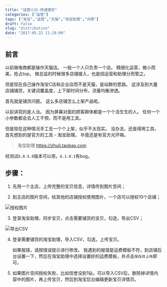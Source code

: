 ```yaml
---
title: "运营小记-快速铺货"
categories: ["运营"]
tags: ["淘宝","运营","天猫","淘宝助理","详情"]
draft: false
slug: "distribution"
date: "2017-05-22 11:28:00"
---
```


## 前言

以前做电商都是操作天猫店。
一般一个人只负责一个店。
精细化运营，做小而美，抢占top。
做总监的时候很多店铺接入，也是招运营和助理分而管之。

但是现在自己操作淘宝C店和企业店而不是天猫，是站群的思路。
这涉及到大量店铺铺货，关键词覆盖度，上下架时间分布，流量均衡渗透。

首先就是铺货问题。
这么多店铺怎么上架产品呢。

以前讲究的是人治。
因为屏幕对面的顾客群体都是一个个活生生的人。
任何一个小参数都会去人工干预，而不是用工具。

但是现在这种情况手工去一个个上架，似乎不太现实。
没办法，还是得用工具。
首先想到的是官方的工具 - 淘宝助理。
毕竟还是有官方光环嘛。

> 淘宝助理 <a href="https://zhuli.taobao.com/" target="_blank">https://zhuli.taobao.com</a>

经测试`6.0.5.0`版本可以用，`6.1.0.1`有bug。

## 步骤：

 1. 先用一个主店，上传完整的宝贝信息，详情传到图片空间；

 2. 到主店的图片空间，给其他的店铺授权使用图片，一个店可以授权10个店铺；

![授权图片](https://cdn.jsdelivr.net/gh/eallion/blog@gh-pages/images/2017/05/22/1548006662.png)

 3. 登录淘宝助理，同步宝贝，点击需要铺货的宝贝，勾选，导出CSV；

![导出CSV](https://cdn.jsdelivr.net/gh/eallion/blog@gh-pages/images/2017/05/22/647221550.png)

 4. 登录需要铺货的淘宝助理，导入CSV，勾选，上传宝贝。

    如果报错，请按错误提示进行修改。
    我遇到的报错是运费模板不符，到店铺后台设置一下，然后在淘宝助理中选择设置好的运费模板，并点击`保存并上传`即可。

 5. 如果图片空间授权失败，比如信誉没到1钻，可以导入CSV后，删除掉详情内容中的图片，再上传宝贝，然后到淘宝后台编辑更新宝贝详情页。
